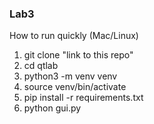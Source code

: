 ### Lab3

How to run quickly (Mac/Linux)

1. git clone "link to this repo"
2. cd qtlab
3. python3 -m venv venv
4. source venv/bin/activate
5. pip install -r requirements.txt
6. python gui.py